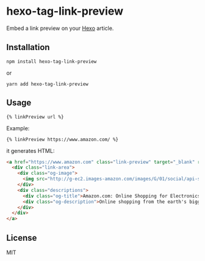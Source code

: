# hexo-tag-link-preview
Embed a link preview on your [Hexo](https://hexo.io/) article.

## Installation

`npm install hexo-tag-link-preview`

or

`yarn add hexo-tag-link-preview`

## Usage
`{% linkPreview url %}`

Example:
```
{% linkPreview https://www.amazon.com/ %}
```

it generates HTML:

```html
<a href="https://www.amazon.com" class="link-preview" target="_blank" rel="noopener">
  <div class="link-area">
    <div class="og-image">
      <img src="http://g-ec2.images-amazon.com/images/G/01/social/api-share/amazon_logo_500500._V323939215_.png">
    </div>
    <div class="descriptions">
      <div class="og-title">Amazon.com: Online Shopping for Electronics, Apparel, Computers, Books, DVDs &amp; more</div>
      <div class="og-description">Online shopping from the earth's biggest selection of books, magazines, music, DVDs, videos, electronics, computers, software, apparel &amp; accessories, shoes, jewelry, tools &amp; hardware, housewares, furniture, sporting goods, beauty &amp; personal care, broadband &amp; dsl, gourmet food &amp; just about anything else.</div>
    </div>
  </div>
</a>
```

## License
MIT